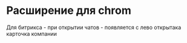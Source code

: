 
# Расширение для chrom

Для битрикса - при открытии чатов - появляется с лево открытака карточка компании
